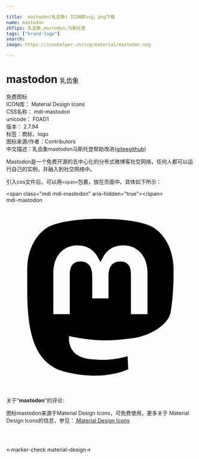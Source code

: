 ```yaml
---

title:  mastodon(乳齿象) ICON转svg、png下载
name: mastodon
zhTips: 乳齿象,mastodon,马斯托登
tags: ["brand-logo"]
search: 
image: https://iconhelper.cn/svg/material/mastodon.svg

---
```


# mastodon  <small style="font-size: 60%;font-weight: 100">乳齿象</small>


<div class="detail-page">
<p>
<span><span class="badge-success badge">免费图标</span> </span>
<br/>
<span>
ICON库：
<span class="badge-secondary badge">Material Design Icons</span> 
</span>
<br/>
<span>
CSS名称：
<span class="badge-secondary badge">mdi-mastodon</span> 
</span>
<br/>
<span>
unicode：
<span class="badge-secondary badge">F0AD1</span> 
<copy-btn content='F0AD1' btn-title=""></copy-btn>
<copy-btn :content='String.fromCodePoint(parseInt("F0AD1", 16))' btn-title="复制U"></copy-btn>
</span>
<br/>
<span>
版本：
<span class="badge-secondary badge">2.7.94</span> 
</span><br/><span>标签：<span class="badge-light badge"><router-link to="/tags/brand-logo.html">商标、logo</router-link></span></span>
<br/>
<span>图标来源/作者：<span class="badge-light badge">Contributors</span></span> 
<br/>
<span class="zh-detail">中文描述：<span class="badge-primary badge">乳齿象</span><span class="badge-primary badge">mastodon</span><span class="badge-primary badge">马斯托登</span><span class="help-link"><span>帮助改进</span>(<a href="https://gitee.com/liuwave/icon-helper/edit/master/json/material/mastodon.json" target="_blank" rel="noopener noreferrer">gitee</a><a href="https://github.com/liuwave/icon-helper/edit/master/json/material/mastodon.json" target="_blank" rel="noopener noreferrer">github</a></span>)</span><br/>
</p>
</div><div class="description description alert alert-light"> Mastodon是一个免费开源的去中心化的分布式微博客社交网络，任何人都可以运行自己的实例，并融入到社交网络中。</div>
<div class="alert alert-dark">
  <i class="mdi mdi-mastodon mdi-48px"></i>
  <i class="mdi mdi-mastodon mdi-36px"></i>
  <i class="mdi mdi-mastodon mdi-24px"></i>
  <i class="mdi mdi-mastodon mdi-18px"></i>
</div>
<div>
  <p>引入css文件后，可以用<code>&lt;span&gt;</code>包裹，放在页面中。具体如下所示：    
  </p>
  <div class="alert alert-primary" style="font-size: 14px">
    &lt;span class="mdi mdi-mastodon" aria-hidden="true"&gt;&lt;/span&gt;
    <copy-btn content='<span class="mdi mdi-mastodon" aria-hidden="true"></span>'></copy-btn>
  </div>
  <div class="alert alert-secondary">
    <i class="mdi mdi-mastodon"
    style="font-size: 24px"
    aria-hidden="true"></i> mdi-mastodon
    <copy-btn content="mdi-mastodon" btn-title="复制图标名称"></copy-btn>
  </div>
</div>
<div id="svg" class="svg-wrap">
<svg xmlns="http://www.w3.org/2000/svg" viewBox="0 0 24 24"><path d="M20.94,14C20.66,15.41 18.5,16.96 15.97,17.26C14.66,17.41 13.37,17.56 12,17.5C9.75,17.39 8,16.96 8,16.96V17.58C8.32,19.8 10.22,19.93 12.03,20C13.85,20.05 15.47,19.54 15.47,19.54L15.55,21.19C15.55,21.19 14.27,21.87 12,22C10.75,22.07 9.19,21.97 7.38,21.5C3.46,20.45 2.78,16.26 2.68,12L2.67,8.57C2.67,4.23 5.5,2.96 5.5,2.96C6.95,2.3 9.41,2 11.97,2H12.03C14.59,2 17.05,2.3 18.5,2.96C18.5,2.96 21.33,4.23 21.33,8.57C21.33,8.57 21.37,11.78 20.94,14M18,8.91C18,7.83 17.7,7 17.15,6.35C16.59,5.72 15.85,5.39 14.92,5.39C13.86,5.39 13.05,5.8 12.5,6.62L12,7.5L11.5,6.62C10.94,5.8 10.14,5.39 9.07,5.39C8.15,5.39 7.41,5.72 6.84,6.35C6.29,7 6,7.83 6,8.91V14.17H8.1V9.06C8.1,8 8.55,7.44 9.46,7.44C10.46,7.44 10.96,8.09 10.96,9.37V12.16H13.03V9.37C13.03,8.09 13.53,7.44 14.54,7.44C15.44,7.44 15.89,8 15.89,9.06V14.17H18V8.91Z" /></svg>
</div>
<detail full-name='mdi-mastodon'></detail>
<div class="icon-detail__container">
<p>关于“<b>mastodon</b>”的评论:</p>
</div>
<Vssue title="关于“mastodon”的评论" />    
<div><p>图标mastodon来源于Material Design Icons，可免费使用，更多关于 Material Design Icons的信息，参见：<a target="_blank" href="https://iconhelper.cn/material.html"> Material Design Icons</a>
</p></div>

<div style="padding:2rem 0 " class="page-nav"><p class="inner"><span class="prev">←<router-link to="/icon/marker-check.html">marker-check</router-link></span> <span class="next"><router-link to="/icon/material-design.html">material-design</router-link>→</span></p></div>

